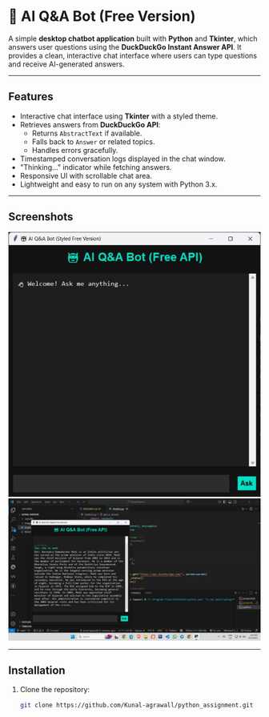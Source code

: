 # 🤖 AI Q&A Bot (Free Version)

A simple **desktop chatbot application** built with **Python** and **Tkinter**, which answers user questions using the **DuckDuckGo Instant Answer API**. It provides a clean, interactive chat interface where users can type questions and receive AI-generated answers.

---

## **Features**
- Interactive chat interface using **Tkinter** with a styled theme.
- Retrieves answers from **DuckDuckGo API**:
  - Returns `AbstractText` if available.
  - Falls back to `Answer` or related topics.
  - Handles errors gracefully.
- Timestamped conversation logs displayed in the chat window.
- "Thinking..." indicator while fetching answers.
- Responsive UI with scrollable chat area.
- Lightweight and easy to run on any system with Python 3.x.

---

## **Screenshots**
![The chatbot looks like](images/2.jpg)
![The chatbot after searching something](images/1.jpg)



---

## **Installation**
1. Clone the repository:
   ```bash
   git clone https://github.com/Kunal-agrawall/python_assignment.git
